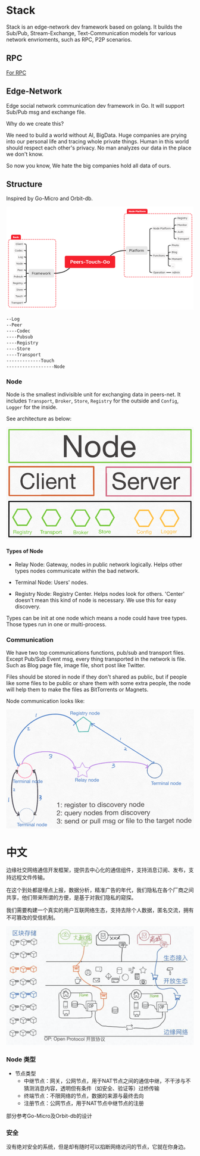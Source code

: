 # Stack

Stack is an edge-network dev framework based on golang. It builds the Sub/Pub, Stream-Exchange, Text-Communication models for various network envrioments, such as RPC, P2P scenarios.

## RPC

[For RPC](./README_RPC.md)

## Edge-Network

Edge social network communication dev framework in Go. It will support Sub/Pub msg and exchange file.

Why do we create this?

We need to build a world without AI, BigData. Huge companies are prying into our personal life and tracing whole private things. Human in this world should respect each other's privacy. No man analyzes our data in the place we don't know.

So now you know, We hate the big companies hold all data of ours.

## Structure

Inspired by Go-Micro and Orbit-db.

![architecture](./docs/images/architecture.png)

```
--Log
--Peer
----Codec
----Pubsub
----Registry
----Store
----Transport
-------------Touch
------------------Node
```

### Node

Node is the smallest indivisible unit for exchanging data in peers-net. It includes `Transport`, `Broker`, `Store`, `Registry` for the outside and `Config`, `Logger` for the inside.

See architecture as below:

![image](./docs/images/node_frame.png)

#### Types of Node

- Relay Node: Gateway, nodes in public network logically. Helps other types nodes communicate within the bad network.

- Terminal Node: Users' nodes.

- Registry Node: Registry Center. Helps nodes look for others. 'Center' doesn't mean this kind of node is necessary. We use this for easy discovery.

Types can be init at one node which means a node could have tree types. Those types run in one or multi-process.

### Communication

We have two top communications functions, pub/sub and transport files. Except Pub/Sub Event msg, every thing transported in the network is file. Such as Blog page file, image file, short post like Twitter.

Files should be stored in node if they don't shared as public, but if people like some files to be public or share them with some extra people, the node will help them to make the files as BitTorrents or Magnets.

Node communication looks like:

![image](./docs/images/node_communication.png)

# 中文

边缘社交网络通信开发框架，提供去中心化的通信组件，支持消息订阅、发布，支持远程文件传输。

在这个到处都是埋点上报，数据分析，精准广告的年代，我们隐私在各个厂商之间共享，他们带来所谓的方便，是基于对我们隐私的窥探。

我们需要构建一个真实的用户互联网络生态，支持去除个人数据，匿名交流，拥有不可篡改的受信机制。

![image](./docs/images/network-framework.png)

### Node 类型

- 节点类型
    - 中继节点：网关，公网节点，用于NAT节点之间的通信中继，不干涉与不猜测消息内容，透明但有条件（如安全、验证等）过桥传输
    - 终端节点：不限网络的节点，数据的来源与最终去向
    - 注册节点：公网节点，用于NAT节点中继节点的注册

部分参考Go-Micro及Orbit-db的设计

### 安全

没有绝对安全的系统，但是却有随时可以掐断网络访问的节点，它就在你身边。